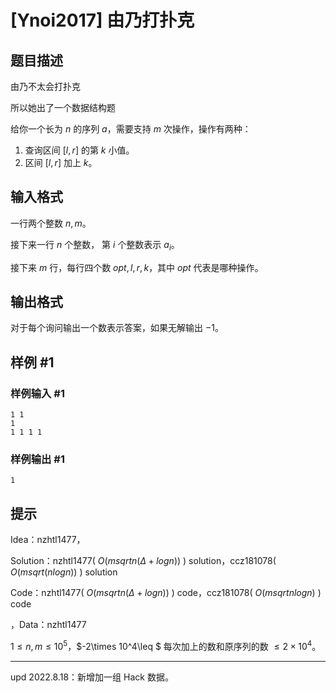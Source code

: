 # [Ynoi2017] 由乃打扑克

## 题目描述

由乃不太会打扑克

所以她出了一个数据结构题 

给你一个长为 $n$ 的序列 $a$，需要支持 $m$ 次操作，操作有两种：

1. 查询区间 $[l,r]$ 的第 $k$ 小值。
2. 区间 $[l,r]$ 加上 $k$。

## 输入格式

一行两个整数 $n,m$。

接下来一行 $n$ 个整数， 第 $i$ 个整数表示 $a_i$。

接下来 $m$ 行，每行四个数 $opt,l,r,k$，其中 $opt$ 代表是哪种操作。

## 输出格式

对于每个询问输出一个数表示答案，如果无解输出 $-1$。

## 样例 #1

### 样例输入 #1
```
1 1
1
1 1 1 1
```

### 样例输出 #1

```
1
```

## 提示

Idea：nzhtl1477，

Solution：nzhtl1477( $O( msqrtn( \Delta + logn ) )$ ) solution，ccz181078( $O( msqrt(nlogn) )$ ) solution

Code：nzhtl1477( $O( msqrtn( \Delta + logn ) )$ ) code，ccz181078( $O( msqrtnlogn )$ ) code

，Data：nzhtl1477

$1\leq n,m\leq 10^5$，$-2\times 10^4\leq $ 每次加上的数和原序列的数 $\leq 2\times 10^4$。

---

$\text{upd 2022.8.18}$：新增加一组 Hack 数据。
